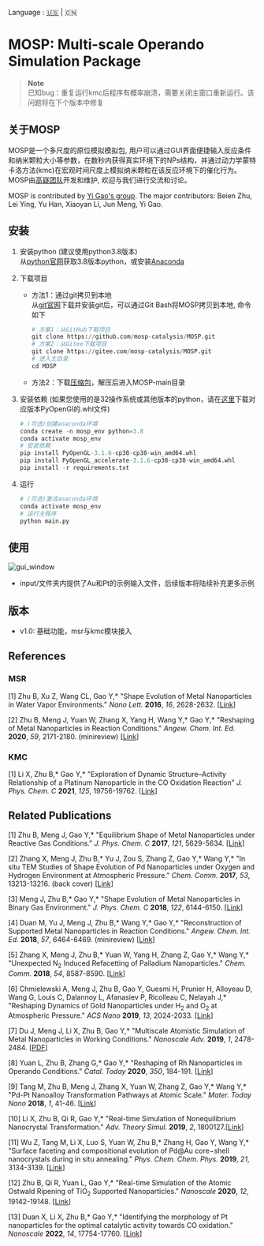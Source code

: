 Language : [🇺🇸](./README.md) | 🇨🇳

# MOSP: Multi-scale Operando Simulation Package

> **Note**  
> 已知bug：重复运行kmc后程序有概率崩溃，需要关闭主窗口重新运行。该问题将在下个版本中修复  

## 关于MOSP  

MOSP是一个多尺度的原位模拟模拟包, 用户可以通过GUI界面便捷输入反应条件和纳米颗粒大小等参数，在数秒内获得真实环境下的NPs结构，并通过动力学蒙特卡洛方法(kmc)在宏观时间尺度上模拟纳米颗粒在该反应环境下的催化行为。  
MOSP由[高嶷团队](https://www.x-mol.com/groups/gao_yi)开发和维护, 欢迎与我们进行交流和讨论。  

MOSP is contributed by [Yi Gao's group](https://www.x-mol.com/groups/gao_yi). The major contributors: Beien Zhu, Lei Ying, Yu Han, Xiaoyan Li, Jun Meng, Yi Gao. 

## 安装

1. 安装python (建议使用python3.8版本)  
  从[python官网](https://www.python.org/downloads/release/python-3816/)获取3.8版本python，或安装[Anaconda](https://www.anaconda.com/download)

2. 下载项目  
   - 方法1：通过git拷贝到本地  
        从[git官网](https://git-scm.com/downloads)下载并安装git后，可以通过Git Bash将MOSP拷贝到本地, 命令如下
        ```python
        # 方案1：从GitHub下载项目
        git clone https://github.com/mosp-catalysis/MOSP.git  
        # 方案2：从Gitee下载项目
        git clone https://gitee.com/mosp-catalysis/MOSP.git
        # 进入主目录
        cd MOSP  
        ```  
   - 方法2：下载[压缩包](https://github.com/mosp-catalysis/MOSP/archive/refs/heads/main.zip)，解压后进入MOSP-main目录  
  
3. 安装依赖 (如果您使用的是32操作系统或其他版本的python，请在[这里](https://www.lfd.uci.edu/~gohlke/pythonlibs/#pyopengl)下载对应版本PyOpenGl的.whl文件)  
    ```python
    # (可选)创建anaconda环境
    conda create -n mosp_env python=3.8
    conda activate mosp_env
    # 安装依赖
    pip install PyOpenGL-3.1.6-cp38-cp38-win_amd64.whl  
    pip install PyOpenGL_accelerate-3.1.6-cp38-cp38-win_amd64.whl  
    pip install -r requirements.txt  
    ```
4. 运行  
    ```python
    # (可选)激活anaconda环境
    conda activate mosp_env
    # 运行主程序
    python main.py
    ```

## 使用  

![gui_window](docs/demo.gif "gui_window")  
- input/文件夹内提供了Au和Pt的示例输入文件，后续版本将陆续补充更多示例

## 版本
- v1.0: 基础功能，msr与kmc模块接入

## References  

### **MSR**

[1] Zhu B, Xu Z, Wang CL, Gao Y,* "Shape Evolution of Metal Nanoparticles in Water Vapor Environments." *Nano Lett.* **2016**, *16*, 2628-2632. [<a href="https://pubs.acs.org/doi/abs/10.1021/acs.nanolett.6b00254">Link</a>]

[2] Zhu B, Meng J, Yuan W, Zhang X, Yang H, Wang Y,* Gao Y,* "Reshaping of Metal Nanoparticles in Reaction Conditions." *Angew. Chem. Int. Ed.* **2020**, *59*, 2171-2180. (minireview) [<a href="https://onlinelibrary.wiley.com/doi/abs/10.1002/anie.201906799#:~:text=The%20shape%20of%20metal%20nanoparticles%20%28NPs%29%20is%20one,fully%20understanding%20catalytic%20mechanisms%20at%20the%20molecular%20level.">Link</a>]


### **KMC**  

[1] Li X, Zhu B,* Gao Y,* "Exploration of Dynamic Structure–Activity Relationship of a Platinum Nanoparticle in the CO Oxidation Reaction" *J. Phys. Chem. C* **2021**, *125*, 19756-19762. [<a href="https://pubs.acs.org/doi/10.1021/acs.jpcc.1c05339">Link</a>]

## Related Publications  

[1] Zhu B, Meng J, Gao Y,* "Equilibrium Shape of Metal Nanoparticles under Reactive Gas Conditions." *J. Phys. Chem. C* **2017**, *121*, 5629-5634. [<a href="https://pubs.acs.org/doi/10.1021/acs.jpcc.6b13021">Link</a>]

[2] Zhang X, Meng J, Zhu B,* Yu J, Zou S, Zhang Z, Gao Y,* Wang Y,* "In situ TEM Studies of Shape Evolution of Pd Nanoparticles under Oxygen and Hydrogen Environment at Atmospheric Pressure." *Chem. Comm.* **2017**, *53*, 13213-13216. (back cover) [<a href="https://pubs.rsc.org/en/content/articlelanding/2017/cc/c7cc07649e">Link</a>]

[3] Meng J, Zhu B,* Gao Y,* "Shape Evolution of Metal Nanoparticles in Binary Gas Environment." *J. Phys. Chem. C* **2018**, *122*, 6144-6150. [<a href="https://pubs.acs.org/doi/10.1021/acs.jpcc.8b00052">Link</a>]

[4] Duan M, Yu J, Meng J, Zhu B,* Wang Y,* Gao Y,* "Reconstruction of Supported Metal Nanoparticles in Reaction Conditions." *Angew. Chem. Int. Ed.* **2018**, *57*, 6464-6469. (minireview) [<a href="https://www.onlinelibrary.wiley.com/doi/abs/10.1002/anie.201800925">Link</a>]

[5] Zhang X, Meng J, Zhu B,* Yuan W, Yang H, Zhang Z, Gao Y,* Wang Y,* "Unexpected N<sub>2</sub> Induced Refacetting of Palladium Nanoparticles." *Chem. Comm.* **2018**, *54*, 8587-8590. [<a href="https://pubs.rsc.org/en/content/articlelanding/2018/cc/c8cc04574g">Link</a>]

[6] Chmielewski A, Meng J, Zhu B, Gao Y, Guesmi H, Prunier H, Alloyeau D, Wang G, Louis C, Dalannoy L, Afanasiev P, Ricolleau C, Nelayah J,* "Reshaping Dynamics of Gold Nanoparticles under H<sub>2</sub> and O<sub>2</sub> at Atmospheric Pressure." *ACS Nano* **2019**, *13*, 2024-2033. [<a href="https://pubs.acs.org/doi/abs/10.1021/acsnano.8b08530?src=recsys">Link</a>]

[7] Du J, Meng J, Li X, Zhu B, Gao Y,* "Multiscale Atomistic Simulation of Metal Nanoparticles in Working Conditions." *Nanoscale Adv.* **2019**, *1*, 2478-2484. [<a href="https://pubs.rsc.org/en/content/articlepdf/2019/na/c9na00196d?page=search#:~:text=Multiscale%20atomistic%20simulation%20of%20metal%20nanoparticles%20under%20working,conditions%20have%20been%20discovered%20in%20recent%20years%2C%20which">PDF</a>]

[8] Yuan L, Zhu B, Zhang G,* Gao Y,* "Reshaping of Rh Nanoparticles in Operando Conditions." *Catal. Today* **2020**, *350*, 184-191. [<a href="https://www.sciencedirect.com/science/article/abs/pii/S0920586119303141">Link</a>]

[9] Tang M, Zhu B, Meng J, Zhang X, Yuan W, Zhang Z, Gao Y,* Wang Y,* "Pd-Pt Nanoalloy Transformation Pathways at Atomic Scale." *Mater. Today Nano* **2018**, *1*, 41-46. [<a href="https://www.sciencedirect.com/science/article/pii/S2588842018300324">Link</a>]

[10] Li X, Zhu B, Qi R, Gao Y,* "Real-time Simulation of Nonequilibrium Nanocrystal Transformation." *Adv. Theory Simul.* **2019**, *2*, 1800127.[<a href="https://onlinelibrary.wiley.com/doi/abs/10.1002/adts.201800127">Link</a>]

[11] Wu Z, Tang M, Li X, Luo S, Yuan W, Zhu B,* Zhang H, Gao Y, Wang Y,* "Surface faceting and compositional evolution of Pd@Au core−shell nanocrystals during in situ annealing." *Phys. Chem. Chem. Phys.* **2019**, *21*, 3134-3139. [<a href="https://pubs.rsc.org/en/content/articlelanding/2019/cp/c8cp07576j">Link</a>]

[12] Zhu B, Qi R, Yuan L, Gao Y,* "Real-time Simulation of the Atomic Ostwald Ripening of TiO<sub>2</sub> Supported Nanoparticles." *Nanoscale* **2020**, *12*, 19142-19148. [<a href="https://pubs.rsc.org/en/content/articlelanding/2020/nr/d0nr04571c">Link</a>]

[13] Duan X, Li X, Zhu B,* Gao Y,* "Identifying the morphology of Pt nanoparticles for the optimal catalytic activity towards CO oxidation." *Nanoscale* **2022**, *14*, 17754-17760. [<a href="https://pubs.rsc.org/en/content/articlelanding/2022/NR/D2NR04929E">Link</a>]


